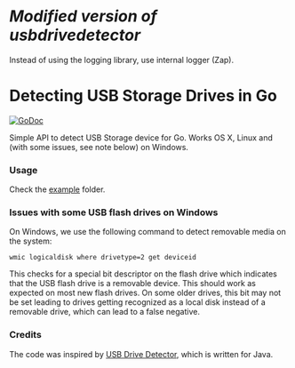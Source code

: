 # *Modified version of usbdrivedetector*
Instead of using the logging library, use internal logger (Zap).


# Detecting USB Storage Drives in Go

[![GoDoc](https://godoc.org/github.com/deepakjois/gousbdrivedetector?status.svg)](https://godoc.org/github.com/deepakjois/gousbdrivedetector)

Simple API to detect USB Storage device for Go. Works OS X, Linux and (with some issues, see note below) on Windows.

### Usage
Check the [example] folder.

[example]:https://github.com/deepakjois/gousbdrivedetector/tree/master/example

### Issues with some USB flash drives on Windows

On Windows, we use the following command to detect removable media on the system:

```
wmic logicaldisk where drivetype=2 get deviceid
```

This checks for a special bit descriptor on the flash drive which indicates that the USB flash drive is a removable device. This should work as expected on most new flash drives. On some older drives, this bit may not be set leading to drives getting recognized as a local disk instead of a removable drive, which can lead to a false negative.

### Credits
The code was inspired by [USB Drive Detector](https://github.com/samuelcampos/usbdrivedetector), which is written for Java.
